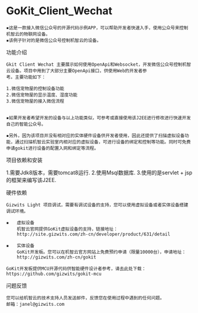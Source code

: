 # GoKit_Client_Wechat

	▪这是一款接入微信公众号的开源代码示例APP，可以帮助开发者快速入手，使用公众号来控制机智云的物联网设备。
	▪该例子针对的是微信公众号控制机智云的设备。

功能介绍

    Gkit Client Wechat 主要展示如何使用OpenApi和Websocket，开发微信公众号控制机智云设备。项目中用到了大部分主要OpenApi接口，供使用Web的开发者参
    考。主要功能如下：

	1.微信宠物屋的控制设备功能
	2.微信宠物屋的显示温度、湿度功能
	3.微信宠物屋的接入微信流程
	

	▪如果开发者希望开发的设备与以上功能类似，可参考或直接使用该J2EE进行修改进行快速开发自己的智能公众号。

	▪另外，因为该项目并没有相对应的实体硬件设备供开发者使用，因此还提供了扫描虚拟设备功能，通过扫描机智云实验室内相对应的虚拟设备，可进行设备的绑定和控制等功能。同时可免费申请gokit进行设备的配置入网和绑定等流程。

项目依赖和安装

  1.需要Jdk8版本，需要tomcat8运行.
  2.使用Msql数据库.
  3.使用的是servlet + jsp的框架来编写该J2EE.
  
硬件依赖

    Gizwits Light 项目调试，需要有调试设备的支持，您可以使用虚拟设备或者实体设备搭建调试环境。

	▪	虚拟设备
        机智云官网提供GoKit虚拟设备的支持，链接地址：
        http://site.gizwits.com/zh-cn/developer/product/631/detail

	▪	实体设备
        GoKit开发板。您可以在机智云官方网站上免费预约申请（限量10000台），申请地址：
        http://gizwits.com/zh-cn/gokit
        
    GoKit开发板提供MCU开源代码供智能硬件设计者参考，请去此处下载：https://github.com/gizwits/gokit-mcu

问题反馈

	您可以给机智云的技术支持人员发送邮件，反馈您在使用过程中遇到的任何问题。
	邮箱：janel@gizwits.com

